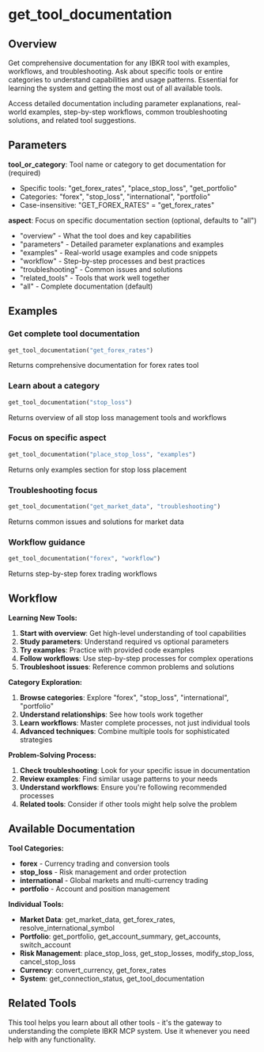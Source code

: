 # get_tool_documentation

## Overview
Get comprehensive documentation for any IBKR tool with examples, workflows, and troubleshooting.
Ask about specific tools or entire categories to understand capabilities and usage patterns.
Essential for learning the system and getting the most out of all available tools.

Access detailed documentation including parameter explanations, real-world examples,
step-by-step workflows, common troubleshooting solutions, and related tool suggestions.

## Parameters

**tool_or_category**: Tool name or category to get documentation for (required)
- Specific tools: "get_forex_rates", "place_stop_loss", "get_portfolio"
- Categories: "forex", "stop_loss", "international", "portfolio"
- Case-insensitive: "GET_FOREX_RATES" = "get_forex_rates"

**aspect**: Focus on specific documentation section (optional, defaults to "all")
- "overview" - What the tool does and key capabilities
- "parameters" - Detailed parameter explanations and examples
- "examples" - Real-world usage examples and code snippets  
- "workflow" - Step-by-step processes and best practices
- "troubleshooting" - Common issues and solutions
- "related_tools" - Tools that work well together
- "all" - Complete documentation (default)

## Examples

### Get complete tool documentation
```python
get_tool_documentation("get_forex_rates")
```
Returns comprehensive documentation for forex rates tool

### Learn about a category
```python
get_tool_documentation("stop_loss")
```  
Returns overview of all stop loss management tools and workflows

### Focus on specific aspect
```python
get_tool_documentation("place_stop_loss", "examples")
```
Returns only examples section for stop loss placement

### Troubleshooting focus
```python
get_tool_documentation("get_market_data", "troubleshooting")
```
Returns common issues and solutions for market data

### Workflow guidance
```python
get_tool_documentation("forex", "workflow")
```
Returns step-by-step forex trading workflows

## Workflow

**Learning New Tools:**

1. **Start with overview**: Get high-level understanding of tool capabilities
2. **Study parameters**: Understand required vs optional parameters
3. **Try examples**: Practice with provided code examples
4. **Follow workflows**: Use step-by-step processes for complex operations
5. **Troubleshoot issues**: Reference common problems and solutions

**Category Exploration:**
1. **Browse categories**: Explore "forex", "stop_loss", "international", "portfolio"
2. **Understand relationships**: See how tools work together
3. **Learn workflows**: Master complete processes, not just individual tools
4. **Advanced techniques**: Combine multiple tools for sophisticated strategies

**Problem-Solving Process:**
1. **Check troubleshooting**: Look for your specific issue in documentation
2. **Review examples**: Find similar usage patterns to your needs
3. **Understand workflows**: Ensure you're following recommended processes
4. **Related tools**: Consider if other tools might help solve the problem

## Available Documentation

**Tool Categories:**
- **forex** - Currency trading and conversion tools
- **stop_loss** - Risk management and order protection
- **international** - Global markets and multi-currency trading
- **portfolio** - Account and position management

**Individual Tools:**
- **Market Data**: get_market_data, get_forex_rates, resolve_international_symbol
- **Portfolio**: get_portfolio, get_account_summary, get_accounts, switch_account
- **Risk Management**: place_stop_loss, get_stop_losses, modify_stop_loss, cancel_stop_loss
- **Currency**: convert_currency, get_forex_rates
- **System**: get_connection_status, get_tool_documentation

## Related Tools
This tool helps you learn about all other tools - it's the gateway to understanding
the complete IBKR MCP system. Use it whenever you need help with any functionality.
